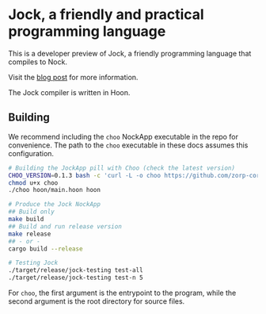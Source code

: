 # Jock, a friendly and practical programming language

This is a developer preview of Jock, a friendly programming language that compiles to Nock.

Visit the [blog post](https://zorp.io/blog/jock) for more information.

The Jock compiler is written in Hoon.

##  Building

We recommend including the `choo` NockApp executable in the repo for convenience.  The path to the `choo` executable in these docs assumes this configuration.

```bash
# Building the JockApp pill with Choo (check the latest version)
CHOO_VERSION=0.1.3 bash -c 'curl -L -o choo https://github.com/zorp-corp/nockapp/releases/download/choo-"$CHOO_VERSION"/choo'
chmod u+x choo
./choo hoon/main.hoon hoon

# Produce the Jock NockApp
## Build only
make build
## Build and run release version
make release
## - or -
cargo build --release

# Testing Jock
./target/release/jock-testing test-all
./target/release/jock-testing test-n 5
```

For `choo`, the first argument is the entrypoint to the program, while the second argument is the root directory for source files.
